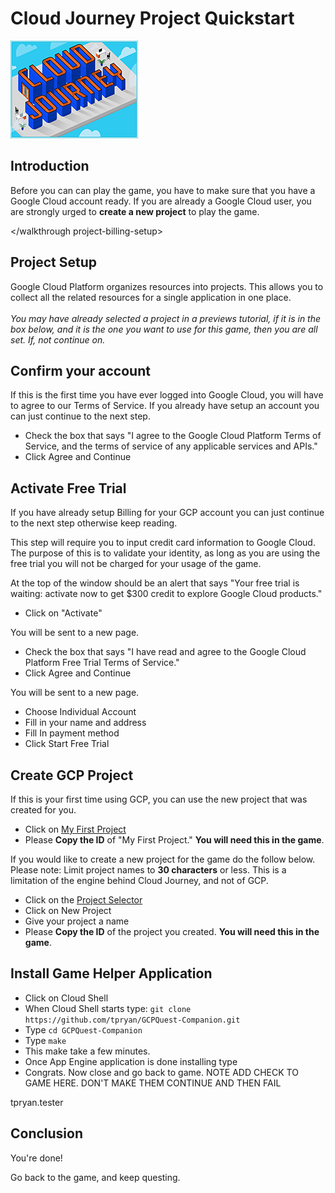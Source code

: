 # Cloud Journey Project Quickstart
![Cloud Journey](title.png "Cloud Journey Tutorial")

<walkthrough-tutorial-url 
url="https://cloud.google.com/compute/docs/gcpquest/intro_project">
 </walkthrough-tutorial-url>

## Introduction

<walkthrough-tutorial-duration duration="10"></walkthrough-tutorial-duration>

Before you can can play the game, you have to make sure that you have a Google
Cloud account ready. If you are already a Google Cloud user, you are strongly
urged to **create a new project** to play the game.   

<walkthrough-project-billing-setup></walkthrough project-billing-setup>
## Project Setup
Google Cloud Platform organizes resources into projects. This allows you to
collect all the related resources for a single application in one place. &nbsp;
\
&nbsp; \
*You may have already selected a project in a previews tutorial, if it is in the
box below, and it is the one you want to use for this game, then you are all 
set. If, not continue on.* &nbsp; 

## Confirm your account
If this is the first time you have ever logged into Google Cloud, you will have 
to agree to our Terms of Service. If you already have setup an account you can 
just continue to the next step.  
* Check the box that says "I agree to the Google Cloud Platform Terms of 
Service, and the terms of service of any applicable services and APIs."
* Click Agree and Continue

## Activate Free Trial
If you have already setup Billing for your GCP account you can just continue to 
the next step otherwise keep reading. 

This step will require you to input credit card information to Google Cloud. The
purpose of this is to validate your identity, as long as you are using the free 
trial you will not be charged for your usage of the game. 

At the top of the window should be an alert that says "Your free trial is 
waiting: activate now to get $300 credit to explore Google Cloud products."
* Click on "Activate" 

You will be sent to a new page. 
* Check the box that says "I have read and agree to the Google Cloud Platform 
Free Trial Terms of Service."
* Click Agree and Continue

You will be sent to a new page. 
* Choose Individual Account
* Fill in your name and address
* Fill In payment method
* Click Start Free Trial

## Create GCP Project
If this is your first time using GCP, you can use the new project that was 
created for you.  
* Click on [My First Project][spotlight-purview-switcher]
* Please **Copy the ID** of "My First Project." **You will need this 
in the game**.

If you would like to create a new project for the game do the follow below. 
Please note: Limit project names to **30 characters** or less. This is a 
limitation of the engine behind Cloud Journey, and not of GCP.   

* Click on the [Project Selector][spotlight-purview-switcher]
* Click on New Project
* Give your project a name
* Please **Copy the ID** of the project you created.  **You will need this 
in the game**. 


## Install Game Helper Application
* Click on Cloud Shell  <open-cloud-shell-button></open-cloud-shell-button>
* When Cloud Shell starts type:
    `git clone https://github.com/tpryan/GCPQuest-Companion.git`
* Type `cd GCPQuest-Companion`
* Type `make` 
* This make take a few minutes. 
* Once App Engine application is done installing type
* Congrats. Now close and go back to game. 
NOTE ADD CHECK TO GAME HERE. DON'T MAKE THEM CONTINUE AND THEN FAIL

tpryan.tester

## Conclusion

<walkthrough-conclusion-trophy></walkthrough-conclusion-trophy>

You're done!

Go back to the game, and keep questing.


[spotlight-purview-switcher]: walkthrough://spotlight-pointer?spotlightId=purview-switcher